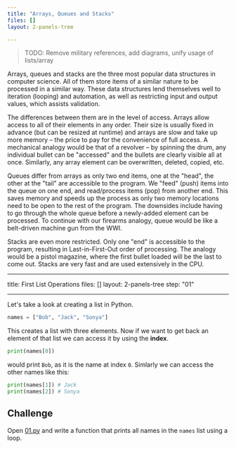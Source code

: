 ```yaml
---
title: "Arrays, Queues and Stacks"
files: []
layout: 2-panels-tree

---
```

> TODO: Remove military references, add diagrams, unify usage of lists/array

Arrays, queues and stacks are the three most popular data structures in computer
science. All of them store items of a similar nature to be processed in a similar
way. These data structures lend themselves well to iteration (looping) and automation,
as well as restricting input and output values, which assists validation.

The differences between them are in the level of access. Arrays allow access to
all of their elements in any order. Their size is usually fixed in advance (but
can be resized at runtime) and arrays are slow and take up more memory – the price
to pay for the convenience of full access. A mechanical analogy would be that of a
revolver – by spinning the drum, any individual bullet can be "accessed" and the
bullets are clearly visible all at once. Similarly, any array element can be
overwritten, deleted, copied, etc.

Queues differ from arrays as only two end items, one at the "head", the other
at the "tail" are accessible to the program. We "feed" (push) items into the
queue on one end, and read/process items (pop) from another end. This saves
memory and speeds up the process as only two memory locations need to be open
to the rest of the program. The downsides include having to go through the
whole queue before a newly-added element can be processed. To continue with
our firearms analogy, queue would be like a belt-driven machine gun from the
WWI.

Stacks are even more restricted. Only one "end" is accessible to the program,
resulting in Last-in-First-Out order of processing. The analogy would be a
pistol magazine, where the first bullet loaded will be the last to come out.
Stacks are very fast and are used extensively in the CPU.


---
title: First List Operations
files: []
layout: 2-panels-tree
step: "01"

---
Let's take a look at creating a list in Python.

```python
names = ["Bob", "Jack", "Sonya"]
```

This creates a list with three elements. Now if we want to get back an element
of that list we can access it by using the **index**.

```python
print(names[0])
```

would print `Bob`, as it is the name at index `0`. Simlarly we can access the other
names like this:

```python
print(names[1]) # Jack
print(names[2]) # Sonya
```

## Challenge

Open [01.py](open_file "01/01.py") and write a function that prints all names
in the `names` list using a loop.